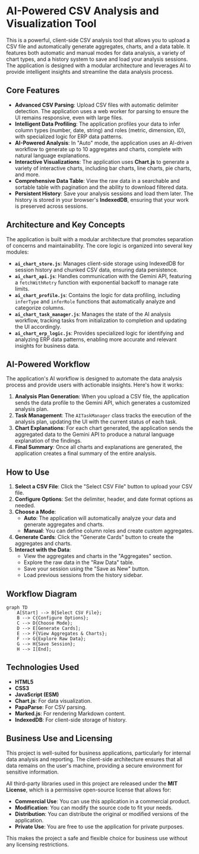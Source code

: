 # AI-Powered CSV Analysis and Visualization Tool

This is a powerful, client-side CSV analysis tool that allows you to upload a CSV file and automatically generate aggregates, charts, and a data table. It features both automatic and manual modes for data analysis, a variety of chart types, and a history system to save and load your analysis sessions. The application is designed with a modular architecture and leverages AI to provide intelligent insights and streamline the data analysis process.

## Core Features

-   **Advanced CSV Parsing**: Upload CSV files with automatic delimiter detection. The application uses a web worker for parsing to ensure the UI remains responsive, even with large files.
-   **Intelligent Data Profiling**: The application profiles your data to infer column types (number, date, string) and roles (metric, dimension, ID), with specialized logic for ERP data patterns.
-   **AI-Powered Analysis**: In "Auto" mode, the application uses an AI-driven workflow to generate up to 10 aggregates and charts, complete with natural language explanations.
-   **Interactive Visualizations**: The application uses **Chart.js** to generate a variety of interactive charts, including bar charts, line charts, pie charts, and more.
-   **Comprehensive Data Table**: View the raw data in a searchable and sortable table with pagination and the ability to download filtered data.
-   **Persistent History**: Save your analysis sessions and load them later. The history is stored in your browser's **IndexedDB**, ensuring that your work is preserved across sessions.

## Architecture and Key Concepts

The application is built with a modular architecture that promotes separation of concerns and maintainability. The core logic is organized into several key modules:

-   **`ai_chart_store.js`**: Manages client-side storage using IndexedDB for session history and chunked CSV data, ensuring data persistence.
-   **`ai_chart_api.js`**: Handles communication with the Gemini API, featuring a `fetchWithRetry` function with exponential backoff to manage rate limits.
-   **`ai_chart_profile.js`**: Contains the logic for data profiling, including `inferType` and `inferRole` functions that automatically analyze and categorize columns.
-   **`ai_chart_task_manager.js`**: Manages the state of the AI analysis workflow, tracking tasks from initialization to completion and updating the UI accordingly.
-   **`ai_chart_erp_logic.js`**: Provides specialized logic for identifying and analyzing ERP data patterns, enabling more accurate and relevant insights for business data.

## AI-Powered Workflow

The application's AI workflow is designed to automate the data analysis process and provide users with actionable insights. Here's how it works:

1.  **Analysis Plan Generation**: When you upload a CSV file, the application sends the data profile to the Gemini API, which generates a customized analysis plan.
2.  **Task Management**: The `AITaskManager` class tracks the execution of the analysis plan, updating the UI with the current status of each task.
3.  **Chart Explanations**: For each chart generated, the application sends the aggregated data to the Gemini API to produce a natural language explanation of the findings.
4.  **Final Summary**: Once all charts and explanations are generated, the application creates a final summary of the entire analysis.

## How to Use

1.  **Select a CSV File**: Click the "Select CSV File" button to upload your CSV file.
2.  **Configure Options**: Set the delimiter, header, and date format options as needed.
3.  **Choose a Mode**:
    *   **Auto**: The application will automatically analyze your data and generate aggregates and charts.
    *   **Manual**: You can define column roles and create custom aggregates.
4.  **Generate Cards**: Click the "Generate Cards" button to create the aggregates and charts.
5.  **Interact with the Data**:
    *   View the aggregates and charts in the "Aggregates" section.
    *   Explore the raw data in the "Raw Data" table.
    *   Save your session using the "Save as New" button.
    *   Load previous sessions from the history sidebar.

## Workflow Diagram

```mermaid
graph TD
    A[Start] --> B{Select CSV File};
    B --> C{Configure Options};
    C --> D{Choose Mode};
    D --> E[Generate Cards];
    E --> F{View Aggregates & Charts};
    F --> G{Explore Raw Data};
    G --> H{Save Session};
    H --> I[End];
```

## Technologies Used

-   **HTML5**
-   **CSS3**
-   **JavaScript (ESM)**
-   **Chart.js**: For data visualization.
- **PapaParse**: For CSV parsing.
- **Marked.js**: For rendering Markdown content.
- **IndexedDB**: For client-side storage of history.

## Business Use and Licensing

This project is well-suited for business applications, particularly for internal data analysis and reporting. The client-side architecture ensures that all data remains on the user's machine, providing a secure environment for sensitive information.

All third-party libraries used in this project are released under the **MIT License**, which is a permissive open-source license that allows for:

-   **Commercial Use**: You can use this application in a commercial product.
-   **Modification**: You can modify the source code to fit your needs.
-   **Distribution**: You can distribute the original or modified versions of the application.
-   **Private Use**: You are free to use the application for private purposes.

This makes the project a safe and flexible choice for business use without any licensing restrictions.